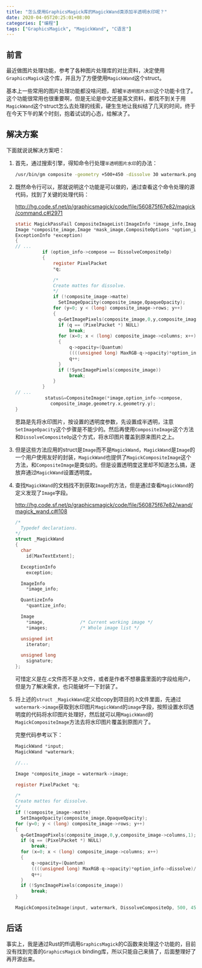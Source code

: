 ```yaml
---
title: "怎么使用GraphicsMagick库的MagickWand类添加半透明水印呢？"
date: 2020-04-05T20:25:01+08:00
categories: ["编程"]
tags: ["GraphicsMagick", "MagickWand", "C语言"]
---
```


## 前言

最近做图片处理功能，参考了各种图片处理库的对比资料，决定使用`GraphicsMagick`这个库，并且为了方便使用`MagickWand`这个struct。

基本上一些常用的图片处理功能都没啥问题，却被`半透明图片水印`这个功能卡住了。这个功能很常用也很重要啊，但是无论是中文还是英文资料，都找不到关于用`MagickWand`这个struct怎么去处理的线索，硬生生地让我纠结了几天的时间，终于在今天下午的某个时刻，抱着试试的心态，给解决了。

## 解决方案

下面就说说解决方案吧：

1. 首先，通过搜索引擎，得知命令行处理`半透明图片水印`的办法：

    ```bash
    /usr/bin/gm composite -geometry +500+450 -dissolve 30 watermark.png input.jpg output.jpg
    ```

1. 既然命令行可以，那就说明这个功能是可以做的，通过查看这个命令处理的源代码，找到了关键的处理代码：

   http://hg.code.sf.net/p/graphicsmagick/code/file/560875f67e82/magick/command.c#l2971

   ```c
   static MagickPassFail CompositeImageList(ImageInfo *image_info,Image **image,
   Image *composite_image,Image *mask_image,CompositeOptions *option_info,
   ExceptionInfo *exception)
   {
   // ...
             if (option_info->compose == DissolveCompositeOp)
             {
                 register PixelPacket
                 *q;

                 /*
                 Create mattes for dissolve.
                 */
                 if (!composite_image->matte)
                   SetImageOpacity(composite_image,OpaqueOpacity);
                 for (y=0; y < (long) composite_image->rows; y++)
                 {
                   q=GetImagePixels(composite_image,0,y,composite_image->columns,1);
                   if (q == (PixelPacket *) NULL)
                       break;
                   for (x=0; x < (long) composite_image->columns; x++)
                   {
                       q->opacity=(Quantum)
                       ((((unsigned long) MaxRGB-q->opacity)*option_info->dissolve)/100.0);
                       q++;
                   }
                   if (!SyncImagePixels(composite_image))
                       break;
                 }
             }
   // ...
              status&=CompositeImage(*image,option_info->compose,
                composite_image,geometry.x,geometry.y);
   }
   ```

   思路是先将水印图片，按设置的透明度参数，先设置成半透明，注意`SetImageOpacity`这个步骤是不能少的。然后再使用`CompositeImage`这个方法和`DissolveCompositeOp`这个方式，将水印图片覆盖到原来图片之上。

1. 但是这些方法应用的struct是`Image`而不是`MagickWand`，`MagickWand`是`Image`的一个用户使用友好的封装，`MagickWand`也提供了`MagickCompositeImage`这个方法，和`CompositeImage`是类似的。但是设置透明度这里却不知道怎么搞，遂放弃通过`MagickWand`设置透明度。

1. 查找`MagickWand`的文档找不到获取`Image`的方法，但是通过查看`MagickWand`的定义发现了`Image`字段。

   http://hg.code.sf.net/p/graphicsmagick/code/file/560875f67e82/wand/magick_wand.c#l108

   ```c
   /*
     Typedef declarations.
   */
   struct _MagickWand
   {
     char
       id[MaxTextExtent];
   
     ExceptionInfo
       exception;
   
     ImageInfo
       *image_info;
   
     QuantizeInfo
       *quantize_info;
   
     Image
       *image,             /* Current working image */
       *images;            /* Whole image list */
   
     unsigned int
       iterator;
   
     unsigned long
       signature;
   };
   ```

   可惜定义是在.c文件而不是.h文件，或者是作者不想暴露里面的字段给用户，但是为了解决需求，也只能破坏一下封装了。


1. 将上述的`struct _MagickWand`定义给copy到项目的.h文件里面，先通过`watermark->image`获取到水印图片`MagickWand`的`image`字段，按照设置水印透明度的代码将水印图片处理好，然后就可以用`MagickWand`的`MagickCompositeImage`方法去将水印图片覆盖到原图片了。

   完整代码参考以下：

   ```c
   MagickWand *input;
   MagickWand *watermark;

   //...

   Image *composite_image = watermark->image;

   register PixelPacket *q;
   
   /*
   Create mattes for dissolve.
   */
   if (!composite_image->matte)
     SetImageOpacity(composite_image,OpaqueOpacity);
   for (y=0; y < (long) composite_image->rows; y++)
   {
     q=GetImagePixels(composite_image,0,y,composite_image->columns,1);
     if (q == (PixelPacket *) NULL)
         break;
     for (x=0; x < (long) composite_image->columns; x++)
     {
         q->opacity=(Quantum)
         ((((unsigned long) MaxRGB-q->opacity)*option_info->dissolve)/100.0);
         q++;
     }
     if (!SyncImagePixels(composite_image))
         break;
   }

   MagickCompositeImage(input, watermark, DissolveCompositeOp, 500, 450);

   ```

## 后话

事实上，我是通过Rust的ffi调用`GraphicsMagick`的C函数来处理这个功能的，目前没有找到完善的`GraphicsMagick` binding库，所以只能自己来搞了，后面整理好了再开源出来。
